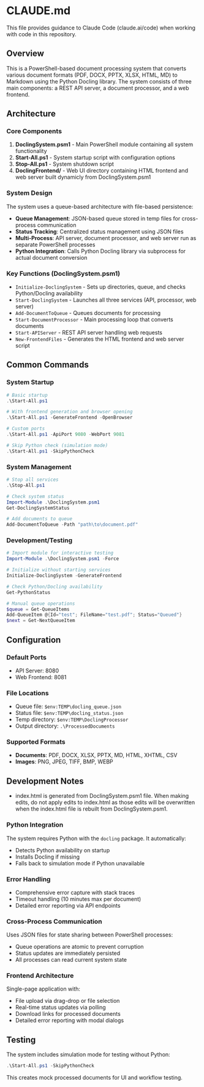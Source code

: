 # CLAUDE.md

This file provides guidance to Claude Code (claude.ai/code) when working with code in this repository.

## Overview

This is a PowerShell-based document processing system that converts various document formats (PDF, DOCX, PPTX, XLSX, HTML, MD) to Markdown using the Python Docling library. The system consists of three main components: a REST API server, a document processor, and a web frontend.

## Architecture

### Core Components

1. **DoclingSystem.psm1** - Main PowerShell module containing all system functionality
2. **Start-All.ps1** - System startup script with configuration options
3. **Stop-All.ps1** - System shutdown script
4. **DoclingFrontend/** - Web UI directory containing HTML frontend and web server built dynamicly from DoclingSystem.psm1

### System Design

The system uses a queue-based architecture with file-based persistence:

- **Queue Management**: JSON-based queue stored in temp files for cross-process communication
- **Status Tracking**: Centralized status management using JSON files
- **Multi-Process**: API server, document processor, and web server run as separate PowerShell processes
- **Python Integration**: Calls Python Docling library via subprocess for actual document conversion

### Key Functions (DoclingSystem.psm1)

- `Initialize-DoclingSystem` - Sets up directories, queue, and checks Python/Docling availability
- `Start-DoclingSystem` - Launches all three services (API, processor, web server)
- `Add-DocumentToQueue` - Queues documents for processing
- `Start-DocumentProcessor` - Main processing loop that converts documents
- `Start-APIServer` - REST API server handling web requests
- `New-FrontendFiles` - Generates the HTML frontend and web server script

## Common Commands

### System Startup
```powershell
# Basic startup
.\Start-All.ps1

# With frontend generation and browser opening
.\Start-All.ps1 -GenerateFrontend -OpenBrowser

# Custom ports
.\Start-All.ps1 -ApiPort 9080 -WebPort 9081

# Skip Python check (simulation mode)
.\Start-All.ps1 -SkipPythonCheck
```

### System Management
```powershell
# Stop all services
.\Stop-All.ps1

# Check system status
Import-Module .\DoclingSystem.psm1
Get-DoclingSystemStatus

# Add documents to queue
Add-DocumentToQueue -Path "path\to\document.pdf"
```

### Development/Testing
```powershell
# Import module for interactive testing
Import-Module .\DoclingSystem.psm1 -Force

# Initialize without starting services
Initialize-DoclingSystem -GenerateFrontend

# Check Python/Docling availability
Get-PythonStatus

# Manual queue operations
$queue = Get-QueueItems
Add-QueueItem @{Id="test"; FileName="test.pdf"; Status="Queued"}
$next = Get-NextQueueItem
```

## Configuration

### Default Ports
- API Server: 8080
- Web Frontend: 8081

### File Locations
- Queue file: `$env:TEMP\docling_queue.json`
- Status file: `$env:TEMP\docling_status.json`
- Temp directory: `$env:TEMP\DoclingProcessor`
- Output directory: `.\ProcessedDocuments`

### Supported Formats
- **Documents**: PDF, DOCX, XLSX, PPTX, MD, HTML, XHTML, CSV
- **Images**: PNG, JPEG, TIFF, BMP, WEBP

## Development Notes
- index.html is generated from DoclingSystem.psm1 file. When making edits, do not apply edits to index.html as those edits will be overwritten when the index.html file is rebuilt from DoclingSystem.psm1.

### Python Integration
The system requires Python with the `docling` package. It automatically:
- Detects Python availability on startup
- Installs Docling if missing
- Falls back to simulation mode if Python unavailable

### Error Handling
- Comprehensive error capture with stack traces
- Timeout handling (10 minutes max per document)
- Detailed error reporting via API endpoints

### Cross-Process Communication
Uses JSON files for state sharing between PowerShell processes:
- Queue operations are atomic to prevent corruption
- Status updates are immediately persisted
- All processes can read current system state

### Frontend Architecture
Single-page application with:
- File upload via drag-drop or file selection
- Real-time status updates via polling
- Download links for processed documents
- Detailed error reporting with modal dialogs

## Testing

The system includes simulation mode for testing without Python:
```powershell
.\Start-All.ps1 -SkipPythonCheck
```

This creates mock processed documents for UI and workflow testing.